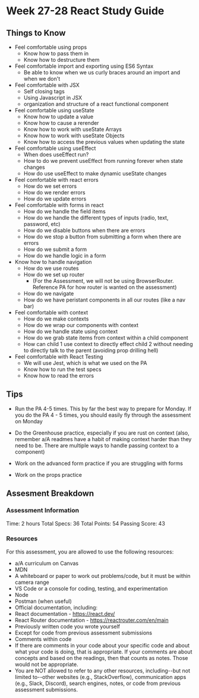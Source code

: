 # Week 27-28 React Study Guide

## Things to Know

- Feel comfortable using props
    - Know how to pass them in
    - Know how to destructure them
- Feel comfortable import and exporting using ES6 Syntax
    - Be able to know when we us curly braces around an import and when we don't
- Feel comfortable with JSX
    - Self closing tags
    - Using Javascript in JSX
    - organization and structure of a react functional component
- Feel comfortable using useState
    - Know how to update a value
    - Know how to cause a rerender
    - Know how to work with useState Arrays
    - Know how to work with useState Objects
    - Know how to access the previous values when updating the state
- Feel comfortable using useEffect
    - When does useEffect run?
    - How to do we prevent useEffect from running forever when state changes
    - How do use useEffect to make dynamic useState changes
- Feel comfortable with react errors
    - How do we set errors
    - How do we render errors
    - How do we update errors
- Feel comfortable with forms in react
    - How do we handle the field items
    - How do we handle the different types of inputs (radio, text, password, etc)
    - How do we disable buttons when there are errors
    - How do we stop a button from submitting a form when there are errors
    - How do we submit a form
    - How do we handle logic in a form
- Know how to handle navigation
    - How do we use routes
    - How do we set up router
        - (For the Assessment, we will not be using BrowserRouter. Reference PA for how router is wanted on the assessment)
    - How do we navigate
    - How do we have peristant components in all our routes (like a nav bar)
- Feel comfortable with context
    - How do we make contexts
    - How do we wrap our components with context
    - How do we handle state using context
    - How do we grab state items from context within a child component
    - How can child 1 use context to directly effect child 2 without needing to directly talk to the parent (avoiding prop drilling hell)
- Feel comfortable with React Testing
    - We will use Jest, which is what we used on the PA
    - Know how to run the test specs
    - Know how to read the errors



## Tips

- Run the PA 4-5 times. This by far the best way to prepare for Monday. If you do the PA 4 - 5 times, you should easily fly through the assessment on Monday

- Do the Greenhouse practice, especially if you are rust on context (also, remember a/A readmes have a habit of making context harder than they need to be. There are multiple ways to handle passing context to a component)

- Work on the advanced form practice if you are struggling with forms

- Work on the props practice



## Assesment Breakdown

### Assessment Information
Time: 2 hours
Total Specs: 36
Total Points: 54
Passing Score: 43

### Resources
For this assessment, you are allowed to use the following resources:
- a/A curriculum on Canvas
- MDN
- A whiteboard or paper to work out problems/code, but it must be within camera range
- VS Code or a console for coding, testing, and experimentation
- Node
- Postman (when useful)
- Official documentation, including:
- React documentation - https://react.dev/
- React Router documentation - https://reactrouter.com/en/main
- Previously written code you wrote yourself
- Except for code from previous assessment submissions
- Comments within code
- If there are comments in your code about your specific code and about what your code is doing, that is appropriate. If your comments are about concepts and based on the readings, then that counts as notes. Those would not be appropriate.
- You are NOT allowed to refer to any other resources, including--but not limited to--other websites (e.g., StackOverflow), communication apps (e.g., Slack, Discord), search engines, notes, or code from previous assessment submissions.
